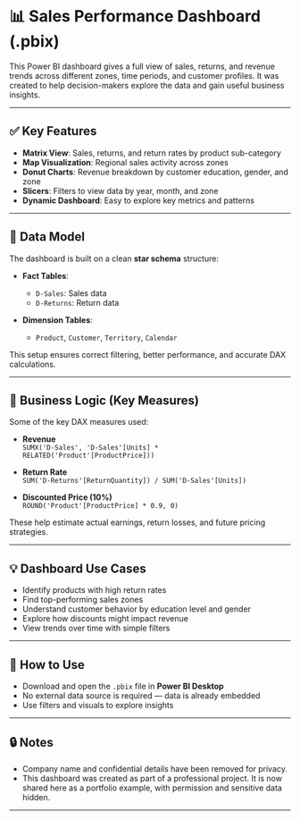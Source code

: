 # 📊 Sales Performance Dashboard (.pbix)

This Power BI dashboard gives a full view of sales, returns, and revenue trends across different zones, time periods, and customer profiles. It was created to help decision-makers explore the data and gain useful business insights.

---

## ✅ Key Features

- **Matrix View**: Sales, returns, and return rates by product sub-category
- **Map Visualization**: Regional sales activity across zones
- **Donut Charts**: Revenue breakdown by customer education, gender, and zone
- **Slicers**: Filters to view data by year, month, and zone
- **Dynamic Dashboard**: Easy to explore key metrics and patterns

---

## 🧱 Data Model

The dashboard is built on a clean **star schema** structure:

- **Fact Tables**:
  - `D-Sales`: Sales data
  - `D-Returns`: Return data

- **Dimension Tables**:
  - `Product`, `Customer`, `Territory`, `Calendar`

This setup ensures correct filtering, better performance, and accurate DAX calculations.

---

## 🧠 Business Logic (Key Measures)

Some of the key DAX measures used:

- **Revenue**  
  `SUMX('D-Sales', 'D-Sales'[Units] * RELATED('Product'[ProductPrice]))`

- **Return Rate**  
  `SUM('D-Returns'[ReturnQuantity]) / SUM('D-Sales'[Units])`

- **Discounted Price (10%)**  
  `ROUND('Product'[ProductPrice] * 0.9, 0)`

These help estimate actual earnings, return losses, and future pricing strategies.

---

## 💡 Dashboard Use Cases

- Identify products with high return rates
- Find top-performing sales zones
- Understand customer behavior by education level and gender
- Explore how discounts might impact revenue
- View trends over time with simple filters

---

## 📂 How to Use

- Download and open the `.pbix` file in **Power BI Desktop**
- No external data source is required — data is already embedded
- Use filters and visuals to explore insights

---

## 🔒 Notes

- Company name and confidential details have been removed for privacy.
- This dashboard was created as part of a professional project. It is now shared here as a portfolio example, with permission and sensitive data hidden.

---

